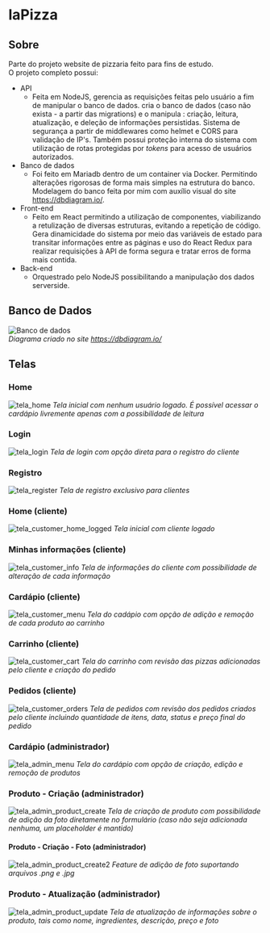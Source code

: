 # laPizza

## Sobre
Parte do projeto website de pizzaria feito para fins de estudo.<br>
O projeto completo possui:
- API
  - Feita em NodeJS, gerencia as requisições feitas pelo usuário a fim de manipular o banco de dados. cria o banco de dados (caso não exista - a partir das migrations) e o manipula : criação, leitura, atualização, e deleção de informações persistidas. Sistema de segurança a partir de middlewares como helmet e CORS para validação de IP's. Também possui proteção interna do sistema com utilização de rotas protegidas por _tokens_ para acesso de usuários autorizados.
- Banco de dados
  - Foi feito em Mariadb dentro de um container via Docker. Permitindo alterações rigorosas de forma mais simples na estrutura do banco. Modelagem do banco feita por mim com auxílio visual do site https://dbdiagram.io/.
- Front-end
  - Feito em React permitindo a utilização de componentes, viabilizando a retulização de diversas estruturas, evitando a repetição de código. Gera dinamicidade do sistema por meio das variáveis de estado para transitar informações entre as páginas e uso do React Redux para realizar requisições à API de forma segura e tratar erros de forma mais contida.
- Back-end
  - Orquestrado pelo NodeJS possibilitando a manipulação dos dados serverside.

## Banco de Dados
![Banco de dados](https://i.ibb.co/YQ5srWh/Screenshot-from-2023-09-18-11-20-49.png)<br/>
_Diagrama criado no site https://dbdiagram.io/_

## Telas
### Home
![tela_home](https://i.ibb.co/bW4L1sf/tela-home.png)
_Tela inicial com nenhum usuário logado. É possível acessar o cardápio livremente apenas com a possibilidade de leitura_

### Login
![tela_login](https://i.ibb.co/tx7Xv9K/tela-login.png)
_Tela de login com opção direta para o registro do cliente_

### Registro
![tela_register](https://i.ibb.co/T2LDDNv/tela-register.png)
_Tela de registro exclusivo para clientes_

### Home (cliente)
![tela_customer_home_logged](https://i.ibb.co/J29YbW1/tela-customer-home-logged.png)
_Tela inicial com cliente logado_


### Minhas informações (cliente)
![tela_customer_info](https://i.ibb.co/jv5xztx/tela-customer-info.png)
_Tela de informações do cliente com possibilidade de alteração de cada informação_

### Cardápio (cliente)
![tela_customer_menu](https://i.ibb.co/xhdFWCS/tela-customer-menu.png)
_Tela do cadápio com opção de adição e remoção de cada produto ao carrinho_

### Carrinho (cliente)
![tela_customer_cart](https://i.ibb.co/MkkkN9d/tela-customer-cart.png)
_Tela do carrinho com revisão das pizzas adicionadas pelo cliente e criação do pedido_

### Pedidos (cliente)
![tela_customer_orders](https://i.ibb.co/t4nbYNZ/tela-customer-orders.png)
_Tela de pedidos com revisão dos pedidos criados pelo cliente incluindo quantidade de itens, data, status e preço final do pedido_

### Cardápio (administrador)
![tela_admin_menu](https://i.ibb.co/r6gdqfJ/tela-admin-menu.png)
_Tela do cardápio com opção de criação, edição e remoção de produtos_

### Produto - Criação (administrador)
![tela_admin_product_create](https://i.ibb.co/LZSjTdL/tela-admin-product-create.png)
_Tela de criação de produto com possibilidade de adição da foto diretamente no formulário (caso não seja adicionada nenhuma, um placeholder é mantido)_ 

#### Produto - Criação - Foto (administrador)
![tela_admin_product_create2](https://i.ibb.co/MGSm2nX/tela-admin-product-create2.png)
_Feature de adição de foto suportando arquivos .png e .jpg_

### Produto - Atualização (administrador)
![tela_admin_product_update](https://i.ibb.co/wsgZQhp/tela-admin-product-update.png)
_Tela de atualização de informações sobre o produto, tais como nome, ingredientes, descrição, preço e foto_



